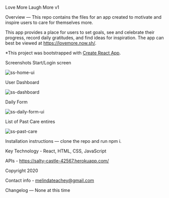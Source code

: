 Love More Laugh More v1

Overview — This repo contains the files for an app created to motivate and inspire users to care for themselves more.

This app provides a place for users to set goals, see and celebrate their progress, record daily gratitudes, and find ideas for inspiration. The app can best be viewed at https://lovemore.now.sh/.

*This project was bootstrapped with [Create React App](https://github.com/facebook/create-react-app).

Screenshots
Start/Login screen

![ss-home-ui](https://user-images.githubusercontent.com/11161961/82737147-faf79a80-9ceb-11ea-830d-ecfb6fc5834e.jpg)

User Dashboard

![ss-dashboard](https://user-images.githubusercontent.com/11161961/82737151-08ad2000-9cec-11ea-8156-d78c56c1a85a.jpg)

Daily Form

![ss-daily-form-ui](https://user-images.githubusercontent.com/11161961/82737161-15ca0f00-9cec-11ea-933d-c601cd78e7cb.jpg)

List of Past Care entires

![ss-past-care](https://user-images.githubusercontent.com/11161961/82737170-1ebae080-9cec-11ea-805f-2eb798bf0420.jpg)

Installation instructions — clone the repo and run npm i.

Key Technology - React, HTML, CSS, JavaScript

APIs - https://salty-castle-42567.herokuapp.com/

Copyright 2020

Contact info - melindateachey@gmail.com

Changelog — None at this time